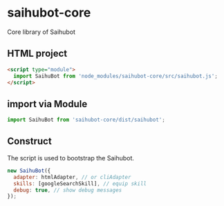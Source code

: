 # saihubot-core

Core library of Saihubot

## HTML project

```html
<script type="module">
  import SaihuBot from 'node_modules/saihubot-core/src/saihubot.js';
</script>
```

## import via Module

```js
import SaihuBot from 'saihubot-core/dist/saihubot';
```

## Construct

The script is used to bootstrap the Saihubot.

```js
new SaihuBot({
  adapter: htmlAdapter, // or cliAdapter
  skills: [googleSearchSkill], // equip skill
  debug: true, // show debug messages
});
```
